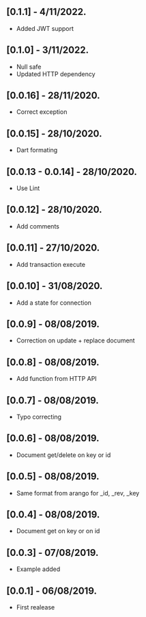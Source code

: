 ## [0.1.1] - 4/11/2022.

* Added JWT support

## [0.1.0] - 3/11/2022.

* Null safe
* Updated HTTP dependency

## [0.0.16] - 28/11/2020.

* Correct exception

## [0.0.15] - 28/10/2020.

* Dart formating

## [0.0.13 - 0.0.14] - 28/10/2020.

* Use Lint

## [0.0.12] - 28/10/2020.

* Add comments

## [0.0.11] - 27/10/2020.

* Add transaction execute

## [0.0.10] - 31/08/2020.

* Add a state for connection

## [0.0.9] - 08/08/2019.

* Correction on update + replace document 

## [0.0.8] - 08/08/2019.

* Add function from HTTP API

## [0.0.7] - 08/08/2019.

* Typo correcting

## [0.0.6] - 08/08/2019.

* Document get/delete on key or id

## [0.0.5] - 08/08/2019.

* Same format from arango for _id, _rev, _key

## [0.0.4] - 08/08/2019.

* Document get on key or on id

## [0.0.3] - 07/08/2019.

* Example added

## [0.0.1] - 06/08/2019.

* First realease
